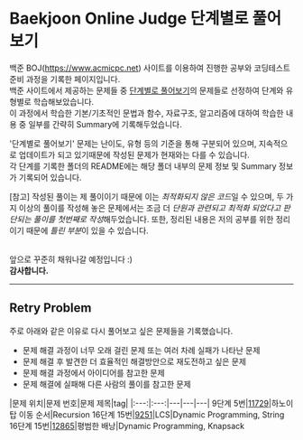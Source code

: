 # Baekjoon Online Judge 단계별로 풀어보기

백준 BOJ(<https://www.acmicpc.net>) 사이트를 이용하여 진행한 공부와 코딩테스트 준비 과정을 기록한 페이지입니다.<br>
백준 사이트에서 제공하는 문제들 중 [단계별로 풀어보기](https://www.acmicpc.net/step)의 문제들로 선정하여 단계와 유형별로 학습해보았습니다.<br>
이 과정에서 학습한 기본/기초적인 문법과 함수, 자료구조, 알고리즘에 대하여 학습한 내용 중 일부를 간략히 Summary에 기록해두었습니다.<br>

'단계별로 풀어보기' 문제는 난이도, 유형 등의 기준을 통해 구분되어 있으며, 지속적으로 업데이트가 되고 있기때문에 작성된 문제가 현재와는 다를 수 있습니다.<br>
각 단계를 기록한 폴더의 README에는 해당 폴더 내부의 문제 정보 및 Summary 정보가 기록되어 있습니다.<br>

[참고] 작성된 풀이는 제 풀이이기 때문에 이는 *최적화되지 않은 코드*일 수 있으며, 두 가지 이상의 풀이를 작성해 놓은 문제에서는 조금 더 *단원과 관련되고 최적화 되었다고 판단되는 풀이를 첫번째로 작성*해두었습니다. 또한, 정리된 내용은 저의 공부를 위한 정리이기 때문에 *틀린 부분*이 있을 수 있습니다.<br><br>

앞으로 꾸준히 채워나갈 예정입니다 :)<br>
**감사합니다.**

---

## Retry Problem

주로 아래와 같은 이유로 다시 풀어보고 싶은 문제들을 기록했습니다.

- 문제 해결 과정이 너무 오래 걸린 문제 또는 여러 차례 실패가 나타난 문제
- 문제 해결 후 발견한 더 효율적인 해결방안으로 재도전하고 싶은 문제
- 문제 해결 과정에서 아이디어를 참고한 문제
- 문제 해결에 실패해 다른 사람의 풀이를 참고한 문제

|문제 위치|문제 번호|문제 제목|tag|
|:---:|:---:|---|---|---|
9단계 5번|[11729](https://www.acmicpc.net/problem/11729)|하노이 탑 이동 순서|Recursion
16단계 15번|[9251](https://www.acmicpc.net/problem/9251)|LCS|Dynamic Programming, String
16단계 15번|[12865](https://www.acmicpc.net/problem/12865)|평범한 배낭|Dynamic Programming, Knapsack
